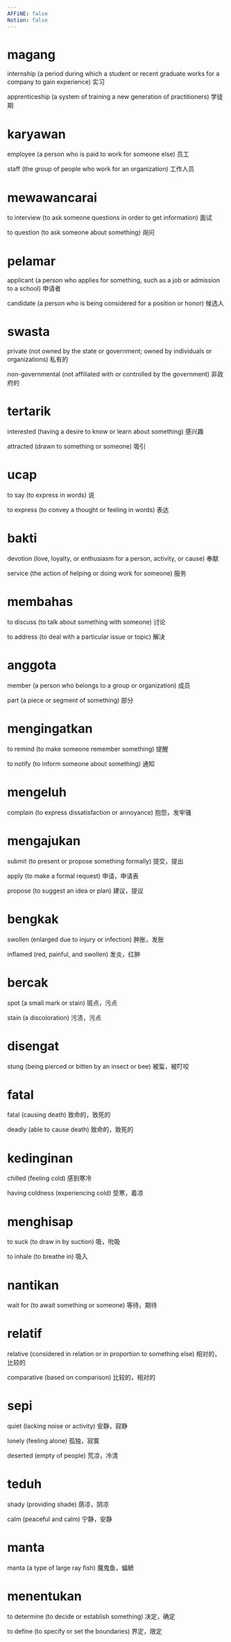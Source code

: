 ```yaml
---
AFFiNE: false
Notion: false
---
```


# magang

internship (a period during which a student or recent graduate works for a company to gain experience)
实习

apprenticeship (a system of training a new generation of practitioners)
学徒期

# karyawan

employee (a person who is paid to work for someone else)
员工

staff (the group of people who work for an organization)
工作人员

# mewawancarai

to interview (to ask someone questions in order to get information)
面试

to question (to ask someone about something)
询问

# pelamar

applicant (a person who applies for something, such as a job or admission to a school)
申请者

candidate (a person who is being considered for a position or honor)
候选人

# swasta

private (not owned by the state or government; owned by individuals or organizations)
私有的

non-governmental (not affiliated with or controlled by the government)
非政府的

# tertarik

interested (having a desire to know or learn about something)
感兴趣

attracted (drawn to something or someone)
吸引

# ucap

to say (to express in words)
说

to express (to convey a thought or feeling in words)
表达

# bakti

devotion (love, loyalty, or enthusiasm for a person, activity, or cause)
奉献

service (the action of helping or doing work for someone)
服务

# membahas

to discuss (to talk about something with someone)
讨论

to address (to deal with a particular issue or topic)
解决

# anggota

member (a person who belongs to a group or organization)
成员

part (a piece or segment of something)
部分

# mengingatkan

to remind (to make someone remember something)
提醒

to notify (to inform someone about something)
通知

# mengeluh

complain (to express dissatisfaction or annoyance)
抱怨，发牢骚

# mengajukan

submit (to present or propose something formally)
提交，提出

apply (to make a formal request)
申请，申请表

propose (to suggest an idea or plan)
建议，提议

# bengkak

swollen (enlarged due to injury or infection)
肿胀，发胀

inflamed (red, painful, and swollen)
发炎，红肿

# bercak

spot (a small mark or stain)
斑点，污点

stain (a discoloration)
污渍，污点

# disengat

stung (being pierced or bitten by an insect or bee)
被蜇，被叮咬

# fatal

fatal (causing death)
致命的，致死的

deadly (able to cause death)
致命的，致死的

# kedinginan

chilled (feeling cold)
感到寒冷

having coldness (experiencing cold)
受寒，着凉

# menghisap

to suck (to draw in by suction)
吸，吮吸

to inhale (to breathe in)
吸入

# nantikan

wait for (to await something or someone)
等待，期待

# relatif

relative (considered in relation or in proportion to something else)
相对的，比较的

comparative (based on comparison)
比较的，相对的

# sepi

quiet (lacking noise or activity)
安静，寂静

lonely (feeling alone)
孤独，寂寞

deserted (empty of people)
荒凉，冷清

# teduh

shady (providing shade)
荫凉，阴凉

calm (peaceful and calm)
宁静，安静

# manta

manta (a type of large ray fish)
魔鬼鱼，蝠鲼

# menentukan

to determine (to decide or establish something)
决定，确定

to define (to specify or set the boundaries)
界定，限定
